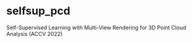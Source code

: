 # selfsup_pcd
Self-Supervised Learning with Multi-View Rendering for 3D Point Cloud Analysis (ACCV 2022)
